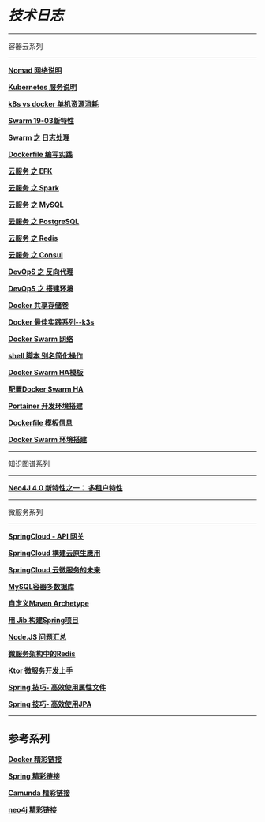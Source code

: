 # *技术日志*

-----

容器云系列

-----
[**Nomad 网络说明**](#2022/2022-09-14)

[**Kubernetes 服务说明**](#2022/2022-09-01)

[**k8s vs docker 单机资源消耗**](#2022/2022-08-24)

[**Swarm 19-03新特性**](#2019/2019-07-25)

[**Swarm 之 日志处理**](#2019/2019-03-24)

[**Dockerfile 编写实践**](#2019/2019-03-23)

[**云服务 之 EFK**](#2019/2019-03-22)

[**云服务 之 Spark**](#2019/2019-03-21)

[**云服务 之 MySQL**](#2019/2019-03-20)

[**云服务 之 PostgreSQL**](#2019/2019-03-19)

[**云服务 之 Redis**](#2019/2019-03-18)

[**云服务 之  Consul**](#2019/2019-03-17)

[**DevOpS 之 反向代理**](#2019/2019-03-14)

[**DevOpS 之 搭建环境**](#2019/2019-03-15)

[**Docker 共享存储卷**](#2019/2019-03-16)

[**Docker 最佳实践系列--k3s**](#2019/2019-03-11)

[**Docker Swarm 网络**](#2019/2019-03-06)

[**shell 脚本 别名简化操作**](#2019/2019-03-05)

[**Docker Swarm HA模板**](#2019/2019-03-01)

[**配置Docker Swarm HA**](#2019/2019-02-27)

[**Portainer 开发环境搭建**](#2019/2019-02-19)

[**Dockerfile 模板信息**](#2019/2019-02-11)

[**Docker Swarm 环境搭建**](#2019/2019-02-10)

-----

知识图谱系列

-----

[**Neo4J 4.0 新特性之一： 多租户特性**](#2020/2020-03-02)

-----

微服务系列

-----

[**SpringCloud - API 网关**](#2019/2019-03-10)

[**SpringCloud 構建云原生應用**](#2019/2019-03-09)

[**SpringCloud 云微服务的未来**](#2019/2019-03-25)

[**MySQL容器多数据库**](#2019/2019-03-08)

[**自定义Maven Archetype**](#2019/2019-02-26)

[**用 Jib 构建Spring项目**](#2019/2019-02-22)

[**Node.JS 问题汇总**](#2019/2019-03-07)

[**微服务架构中的Redis**](#2019/2019-03-13)

[**Ktor 微服务开发上手**](#2019/2019-09-16)

[**Spring 技巧- 高效使用属性文件**](#2020-03-27)

[**Spring 技巧- 高效使用JPA**](#2020/2020-06-16)


-----
参考系列
-----

[**Docker 精彩链接**](#2020/2020-01-10)

[**Spring 精彩链接**](#2020/2020-01-10)

[**Camunda 精彩链接**](#2020/2020-01-10)

[**neo4j 精彩链接**](#2020/2020-01-10)
